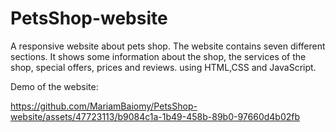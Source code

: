# PetsShop-website
A responsive website about pets shop. The website contains seven different sections. It shows some information about the shop, the services of the shop, special offers, prices and reviews. using HTML,CSS and JavaScript.

Demo of the website:







https://github.com/MariamBaiomy/PetsShop-website/assets/47723113/b9084c1a-1b49-458b-89b0-97660d4b02fb

